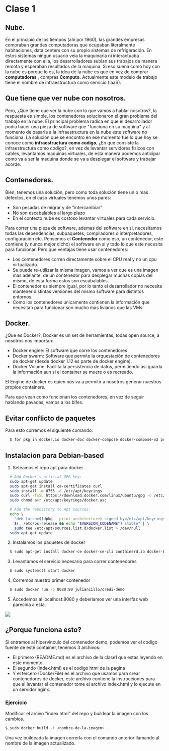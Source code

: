 # Clase 1 

## Nube.
En el principio de los tiempos (ahi por 1960), las grandes empresas compraban grandes computadoras que ocupaban literalmente habitaciones, data centers con su propio sistemas de refrigeración. En estos sistemas ningun usuario veia la maquinaria ni interactuaba directamente con ella, los desarrolladores subian sus trabajos de manera remota y esperaban resultados de la maquina. Si eso suena como hoy con la nube es porque lo es, la idea de la nube es que en vez de comprar **computadoras** , compras **Computo.** Actualmente este modelo de trabajo tiene el nombre de infraestructura como servicio (IaaS).  
  
## Que tiene que ver nube con nosotros.
Pero, ¿Que tiene que ver la nube con lo que vamos a hablar nosotros?, la respuesta es simple, los contenedores solucionaron el gran problema del trabajo en la nube. El principal problema radica en que el desarrollador podia hacer una pieza de software que "funciona en su maquina" y al momento de pasarla a la infraestructura en la nube este software no funciona. La solución que se encontro en ese momento fue lo que hoy se conoce como **infraestructura como codigo**, ¿En que consiste la infraestructura como codigo?, en vez de levantar servidores fisicos con cables, levantamos maquinas virtuales, de esta manera podemos anticipar como va a ser la maquina donde se va a desplegar el software y trabajar acorde.  

## Contenedores.
Bien, tenemos una solución, pero como toda solución tiene un o mas defectos, en el caso virtuales tenemos unos pares:  
  
- Son pesadas de migrar y de "intercambiar"
- No son escabalables al largo plazo
- En el contexto nube es costoso levantar virtuales para cada servicio.  
  
Para correr una pieza de software, ademas del software en si, necesitamos todas las dependencias, subpaquetes, compiladores o interpretadores, configuración etc. Pensemos el **Contenedor** como eso, un contenedor, este contiene (y nunca mejor dicho) el software en si y todo lo que este necesita para funcionar. Pero que ventajas tiene usar contenedores:  
  
- Los contenedores corren directamente sobre el CPU real y no un cpu virtualizado.
- Se puede re-utilizar la misma imagen, vamos a ver que es una imagen mas adelante, de un contenedor para desplegar muchas copias del mismo, de esta forma estos son escabalables.
- El contenedor es siempre igual, por lo tanto el desarrollador no necesita mantener distintas versiones del mismo software para distintos entornos.
- Como los contenedores unicamente contienen la información que necesitan para funcionar son mucho mas livianos que las VMs.  

## Docker.
¿Que es Docker?, Docker es un set de herramientas, todas open source, a nosotros nos importan:
- Docker engine: El software que corre los contenedores
- Docker swarm: Software que permite la orquestación de contenedores de docker (desde docker 1.12 es parte de docker engine).
- Docker Volume: Facilita la persistencia de datos, permitiendo asi guarda la información aun si el container se muere o es recreado.  
  
El Engine de docker es quien nos va a permitir a nosotros generar nuestros propios containers.  

Para que vean como funcionan los contenedores, en vez de seguir hablando pavadas, vamos a los bifes.


## Evitar conflicto de paquetes

Para esto corremos el siguiente comando:
```bash
  $ for pkg in docker.io docker-doc docker-compose docker-compose-v2 podman-docker containerd runc; do sudo apt-get remove $pkg; done
```

## Instalacion para Debian-based

1. Seteamos el repo apt para docker
```bash
  # Add Docker's official GPG key:
  sudo apt-get update
  sudo apt-get install ca-certificates curl
  sudo install -m 0755 -d /etc/apt/keyrings
  sudo curl -fsSL https://download.docker.com/linux/ubuntu/gpg -o /etc/apt/keyrings/docker.asc
  sudo chmod a+r /etc/apt/keyrings/docker.asc

  # Add the repository to Apt sources:
  echo \
    "deb [arch=$(dpkg --print-architecture) signed-by=/etc/apt/keyrings/docker.asc] https://download.docker.com/linux/ubuntu \
    $(. /etc/os-release && echo "$VERSION_CODENAME") stable" | \
    sudo tee /etc/apt/sources.list.d/docker.list > /dev/null
  sudo apt-get update
```
2. Instalamos los paquetes de docker
```bash
  $ sudo apt-get install docker-ce docker-ce-cli containerd.io docker-buildx-plugin docker-compose-plugin
``` 
3. Levantamos el servicio necesario para correr contenedores 
```bash
  $ sudo systemctl start docker
``` 
4. Corremos nuestro primer contenedor 
```bash
  $ sudo docker run -p 8080:80 juliancillo/credi-demo
```
5. Accedemos al localhost:8080 y deberiamos ver una interfaz web parecida a esta.  
  
![](./demo.png)  
  
## ¿Porque funciona esto?
Si entramos al hipervinculo del contenedor demo, podemos ver el codigo fuente de este container, tenemos 3 archivos:  
  
- El primero (README.md) es el archivo de la clase1 que estas leyendo en este momento.
- El segundo (index.html) es el codigo html de la pagina
- Y el tercero (DockerFile) es el archivo que usamos para crear contenedores de docker, este archivo contiene la instrucciones para que al levantar el contenedor tome el archivo index.html y lo ejecute en un servidor nginx.  
  
### Ejercicio
Modificar el arcivo "index.html" del repo y buildear la imagen con los cambios.
```bash
$ sudo docker build -t <nombre-de-la-imagen> .
```
Una vez buildeada la imagen correrla con el comando anterior llamando al nombre de la imagen actualizado.

